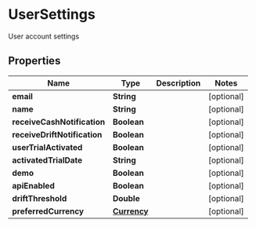 

# UserSettings

User account settings

## Properties

| Name | Type | Description | Notes |
|------------ | ------------- | ------------- | -------------|
|**email** | **String** |  |  [optional] |
|**name** | **String** |  |  [optional] |
|**receiveCashNotification** | **Boolean** |  |  [optional] |
|**receiveDriftNotification** | **Boolean** |  |  [optional] |
|**userTrialActivated** | **Boolean** |  |  [optional] |
|**activatedTrialDate** | **String** |  |  [optional] |
|**demo** | **Boolean** |  |  [optional] |
|**apiEnabled** | **Boolean** |  |  [optional] |
|**driftThreshold** | **Double** |  |  [optional] |
|**preferredCurrency** | [**Currency**](Currency.md) |  |  [optional] |



